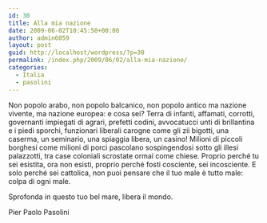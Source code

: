 ```yaml
---
id: 30
title: Alla mia nazione
date: 2009-06-02T10:45:50+00:00
author: admin6059
layout: post
guid: http://localhost/wordpress/?p=30
permalink: /index.php/2009/06/02/alla-mia-nazione/
categories:
  - Italia
  - pasolini
---
```

Non popolo arabo, non popolo balcanico, non popolo antico
ma nazione vivente, ma nazione europea:
e cosa sei? Terra di infanti, affamati, corrotti,
governanti impiegati di agrari, prefetti codini,
avvocatucci unti di brillantina e i piedi sporchi,
funzionari liberali carogne come gli zii bigotti,
una caserma, un seminario, una spiaggia libera, un casino!
Milioni di piccoli borghesi come milioni di porci
pascolano sospingendosi sotto gli illesi palazzotti,
tra case coloniali scrostate ormai come chiese.
Proprio perché tu sei esistita, ora non esisti,
proprio perché fosti cosciente, sei incosciente.
E solo perché sei cattolica, non puoi pensare
che il tuo male è tutto male: colpa di ogni male.

Sprofonda in questo tuo bel mare, libera il mondo.

Pier Paolo Pasolini
